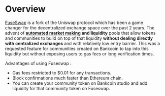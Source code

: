 # Overview

[FuseSwap](https://bankswap.com/#/swap) is a fork of the Uniswap protocol which has been a game changer for the decentralized exchange space over the past 2 years. The advent of [**automated market makin**](https://cointelegraph.com/explained/uniswap-and-automated-market-makers-explained)**g and liquidity** pools that allow tokens and communities to build on top of that liquidity **without dealing directly with centralized exchanges** and with relatively low entry barrier. This was a requested feature for communities created on Bankcoin to tap into this liquidity but without exposing users to gas fees or long verification times. 

Advantages of using Fuseswap : 

* Gas fees restricted to $0.01 for any transactions.
* Block confirmations much faster than Ethereum chain. 
* You can create your community token on Bankcoin studio and add liquidity for that community token on Fuseswap. 

